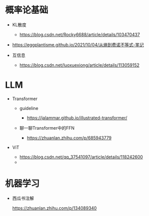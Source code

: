 # 概率论基础

- KL散度
  - https://blog.csdn.net/Rocky6688/article/details/103470437

- https://eggplantisme.github.io/2021/10/04/从熵到费诺不等式-笔记

- 互信息
  - https://blog.csdn.net/luoxuexiong/article/details/113059152



# LLM

- Transformer
  - guideline
    - https://jalammar.github.io/illustrated-transformer/
  
  - 聊一聊Transformer中的FFN
    - https://zhuanlan.zhihu.com/p/685943779
  
- ViT
  - https://blog.csdn.net/qq_37541097/article/details/118242600
  - 

# 机器学习

- 西瓜书注解

  https://zhuanlan.zhihu.com/p/134089340

